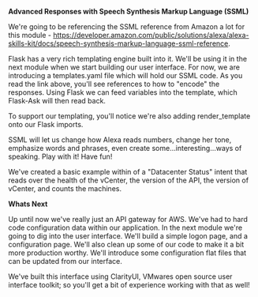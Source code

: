 **Advanced Responses with Speech Synthesis Markup Language (SSML)**

We're going to be referencing the SSML reference from Amazon a lot for this module - https://developer.amazon.com/public/solutions/alexa/alexa-skills-kit/docs/speech-synthesis-markup-language-ssml-reference. 

Flask has a very rich templating engine built into it. We'll be using it in the next module when we start building our user interface. For now, we are introducing a templates.yaml file which will hold our SSML code. As you read the link above, you'll see references to how to "encode" the responses. Using Flask we can feed variables into the template, which Flask-Ask will then read back. 

To support our templating, you'll notice we're also adding render_template onto our Flask imports. 

SSML will let us change how Alexa reads numbers, change her tone, emphasize words and phrases, even create some...interesting...ways of speaking. Play with it! Have fun! 

We've created a basic example within of a "Datacenter Status" intent that reads over the health of the vCenter, the version of the API, the version of vCenter, and counts the machines. 

**Whats Next** 

Up until now we've really just an API gateway for AWS. We've had to hard code configuration data within our application. In the next module we're going to dig into the user interface. We'll build a simple logon page, and a configuration page. We'll also clean up some of our code to make it a bit more production worthy. We'll introduce some configuration flat files that can be updated from our interface. 

We've built this interface using ClarityUI, VMwares open source user interface toolkit; so you'll get a bit of experience working with that as well! 